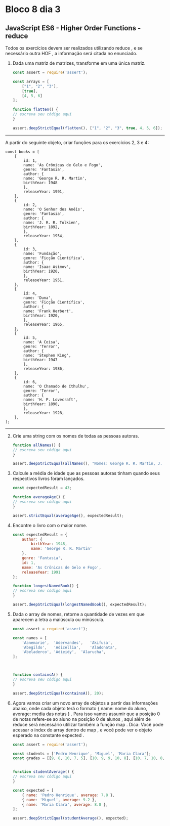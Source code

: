 # Bloco 8 dia 3

## JavaScript ES6 - Higher Order Functions - reduce

Todos os exercícios devem ser realizados utilizando reduce , e se necessário outra HOF , a informação será citada no enunciado.

1. Dada uma matriz de matrizes, transforme em uma única matriz.

    ```javascript
    const assert = require('assert');

    const arrays = [
        ["1", "2", "3"],
        [true],
        [4, 5, 6]
    ];

    function flatten() {
    // escreva seu código aqui
    }

    assert.deepStrictEqual(flatten(), ["1", "2", "3", true, 4, 5, 6]);

---
A partir do seguinte objeto, criar funções para os exercícios 2, 3 e 4:

    const books = [
        {
            id: 1,
            name: 'As Crônicas de Gelo e Fogo',
            genre: 'Fantasia',
            author: {
            name: 'George R. R. Martin',
            birthYear: 1948
            },
            releaseYear: 1991,
        },
        {
            id: 2,
            name: 'O Senhor dos Anéis',
            genre: 'Fantasia',
            author: {
            name: 'J. R. R. Tolkien',
            birthYear: 1892,
            },
            releaseYear: 1954,
        },
        {
            id: 3,
            name: 'Fundação',
            genre: 'Ficção Científica',
            author: {
            name: 'Isaac Asimov',
            birthYear: 1920,
            },
            releaseYear: 1951,
        },
        {
            id: 4,
            name: 'Duna',
            genre: 'Ficção Científica',
            author: {
            name: 'Frank Herbert',
            birthYear: 1920,
            },
            releaseYear: 1965,
        },
        {
            id: 5,
            name: 'A Coisa',
            genre: 'Terror',
            author: {
            name: 'Stephen King',
            birthYear: 1947
            },
            releaseYear: 1986,
        },
        {
            id: 6,
            name: 'O Chamado de Cthulhu',
            genre: 'Terror',
            author: {
            name: 'H. P. Lovecraft',
            birthYear: 1890,
            },
            releaseYear: 1928,
        },
    ];

--- 

2. Crie uma string com os nomes de todas as pessoas autoras.

    ```javascript
    function allNames() {
    // escreva seu código aqui
    }

    assert.deepStrictEqual(allNames(), "Nomes: George R. R. Martin, J. R. R. Tolkien, Isaac Asimov, Frank Herbert, Stephen King, H. P. Lovecraft.");

3. Calcule a média de idade que as pessoas autoras tinham quando seus respectivos livros foram lançados.

    ```javascript
    const expectedResult = 43;

    function averageAge() {
    // escreva seu código aqui
    }

    assert.strictEqual(averageAge(), expectedResult);

4. Encontre o livro com o maior nome.

    ```javascript
    const expectedResult = {
        author: {
            birthYear: 1948,
            name: 'George R. R. Martin'
        },
        genre: 'Fantasia',
        id: 1,
        name: 'As Crônicas de Gelo e Fogo',
        releaseYear: 1991
    };

    function longestNamedBook() {
    // escreva seu código aqui
    }

    assert.deepStrictEqual(longestNamedBook(), expectedResult);

5. Dada o array de nomes, retorne a quantidade de vezes em que aparecem a letra a maiúscula ou minúscula.

    ```javascript
    const assert = require('assert');

    const names = [
        'Aanemarie',  'Adervandes',   'Akifusa',
        'Abegildo',   'Adicellia',    'Aladonata',
        'Abeladerco', 'Adieidy',  'Alarucha',
    ];



    function containsA() {
    // escreva seu código aqui
    }

    assert.deepStrictEqual(containsA(), 20);

6. Agora vamos criar um novo array de objetos a partir das informações abaixo, onde cada objeto terá o formato { name: nome do aluno, average: media das notas } . Para isso vamos assumir que a posição 0 de notas refere-se ao aluno na posição 0 de alunos , aqui além de reduce será necessário utilizar também a função map . Dica: Você pode acessar o index do array dentro de map , e você pode ver o objeto esperado na constante expected .

    ```javascript
    const assert = require('assert');

    const students = ['Pedro Henrique', 'Miguel', 'Maria Clara'];
    const grades = [[9, 8, 10, 7, 5], [10, 9, 9, 10, 8], [10, 7, 10, 8, 9]];


    function studentAverage() {
    // escreva seu código aqui
    }

    const expected = [
        { name: 'Pedro Henrique', average: 7.8 },
        { name: 'Miguel', average: 9.2 },
        { name: 'Maria Clara', average: 8.8 },
    ];

    assert.deepStrictEqual(studentAverage(), expected);